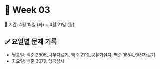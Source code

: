 ﻿# 📘 Week 03

<!-- 기간 시작 -->
📆 기간: 4월 15일 (화) ~ 4월 21일 (월)
<!-- 기간 끝 -->

<!-- 요일별 기록 시작 -->
## ✅ 요일별 문제 기록
- 월요일: 백준 2805_나무자르기, 백준 2110_공유기설치, 백준 1654_랜선자르기
- 화요일: 백준 3079_입국심사
<!-- 요일별 기록 끝 -->